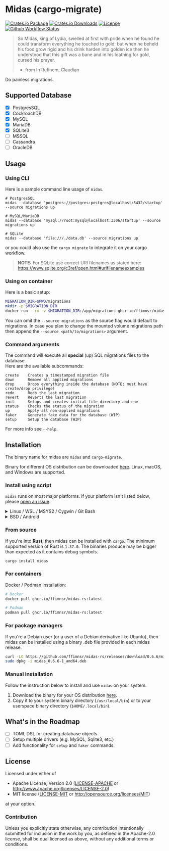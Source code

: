 # Midas (cargo-migrate)

[![Crates.io Package](https://img.shields.io/crates/v/midas?style=flat-square)](https://crates.io/crates/midas)
[![Crates.io Downloads](https://img.shields.io/crates/d/midas?style=flat-square)](https://crates.io/crates/midas)
[![License](https://img.shields.io/crates/l/midas?style=flat-square)](https://github.com/ffimnsr/midas-rs/blob/master/LICENSE-APACHE)
[![Github Workflow Status](https://img.shields.io/github/actions/workflow/status/ffimnsr/midas-rs/ci.yaml?style=flat-square)](https://github.com/ffimnsr/midas-rs/blob/master/.github/workflows/ci.yaml)


> So Midas, king of Lydia, swelled at first with pride
> when he found he could transform everything he touched
> to gold; but when he beheld his food grow rigid and his
> drink harden into golden ice then he understood that
> this gift was a bane and in his loathing for gold, cursed
> his prayer.
> - from In Rufinem, Claudian

Do painless migrations.

## Supported Database

- [x] PostgresSQL
- [x] CockroachDB
- [x] MySQL
- [x] MariaDB
- [x] SQLite3
- [ ] MSSQL
- [ ] Cassandra
- [ ] OracleDB

## Usage

### Using CLI

Here is a sample command line usage of `midas`.

```shell
# PostgresSQL
midas --database 'postgres://postgres:postgres@localhost:5432/startup' --source migrations up

# MySQL/MariaDB
midas --database 'mysql://root:mysql@localhost:3306/startup' --source migrations up

# SQLite
midas --database 'file:///./data.db' --source migrations up
```

or you could also use the `cargo migrate` to integrate it on your cargo workflow.

> **NOTE:** For SQLite use correct URI filenames as stated here: https://www.sqlite.org/c3ref/open.html#urifilenameexamples

### Using on container

Here is a basic setup:

```bash
MIGRATION_DIR=$PWD/migrations
mkdir -p $MIGRATION_DIR
docker run --rm -v $MIGRATION_DIR:/app/migrations ghcr.io/ffimnsr/midas-rs:latest --database 'postgres://postgres:postgres@localhost:5432/startup' --source migrations status
```

You can omit the `--source migrations` as the source flag would default to migrations. In case you plan to change the mounted volume migrations path then append the `--source <path/to/migrations>` argument.

### Command arguments

The command will execute all **special** (up) SQL migrations files to the database. \
Here are the available subcommands:

```shell
create    Creates a timestamped migration file
down      Remove all applied migrations
drop      Drops everything inside the database (NOTE: must have create/drop privilege)
redo      Redo the last migration
revert    Reverts the last migration
init      Setups and creates initial file directory and env
status    Checks the status of the migration
up        Apply all non-applied migrations
faker     Generate fake data for the database (WIP)
setup     Setup the database (WIP)
```

For more info see `--help`.

## Installation

The binary name for midas are `midas` and `cargo-migrate`.

Binary for different OS distribution can be downloaded [here](https://github.com/ffimnsr/midas/releases). Linux, macOS, and Windows are supported.

### Install using script

`midas` runs on most major platforms. If your platform isn't listed below, please [open an issue](https://github.com/ffimnsr/midas-rs/issues/new).

<details>
  <summary>Linux / WSL / MSYS2 / Cygwin / Git Bash</summary>

  > The recommended way to install midas is via the install script:
  >
  >
  > ```sh
  > curl -sSfL https://raw.githubusercontent.com/ffimnsr/midas-rs/main/install.sh | sh
  > ```
</details>

<details>
  <summary>BSD / Android</summary>

  > The recommended way to install midas is via the install script:
  >
  >
  > ```sh
  > curl -sS https://raw.githubusercontent.com/ffimnsr/midas-rs/main/install.sh | bash
  > ```
</details>

### From source

If you're into **Rust**, then midas can be installed with `cargo`. The minimum supported version of Rust is `1.37.0`. The binaries produce may be bigger than expected as it contains debug symbols.

```bash
cargo install midas
```

### For containers

Docker / Podman installation:

```bash
# Docker
docker pull ghcr.io/ffimnsr/midas-rs:latest

# Podman
podman pull ghcr.io/ffimnsr/midas-rs:latest
```

### For package managers

If you're a Debian user (or a user of a Debian derivative like Ubuntu), then midas can be installed using a binary .deb file provided in each midas release.

```bash
curl -LO https://github.com/ffimnsr/midas-rs/releases/download/0.6.6/midas_0.6.6-1_amd64.deb
sudo dpkg -i midas_0.6.6-1_amd64.deb
```

### Manual installation

Follow the instruction below to install and use `midas` on your system.

1. Download the binary for your OS distribution [here](https://github.com/ffimnsr/midas/releases).
2. Copy it to your system binary directory (`/usr/local/bin`) or to your userspace binary directory (`$HOME/.local/bin`).

## What's in the Roadmap

- [ ] TOML DSL for creating database objects
- [ ] Setup multiple drivers (e.g. MySQL, Sqlite3, etc.)
- [ ] Add functionality for `setup` and `faker` commands.

## License

Licensed under either of

- Apache License, Version 2.0 ([LICENSE-APACHE](LICENSE-APACHE) or
  http://www.apache.org/licenses/LICENSE-2.0)
- MIT license ([LICENSE-MIT](LICENSE-MIT) or http://opensource.org/licenses/MIT)

at your option.

### Contribution

Unless you explicitly state otherwise, any contribution intentionally submitted for inclusion in the work by you, as defined in the Apache-2.0 license, shall be dual licensed as above, without any additional terms or conditions.
